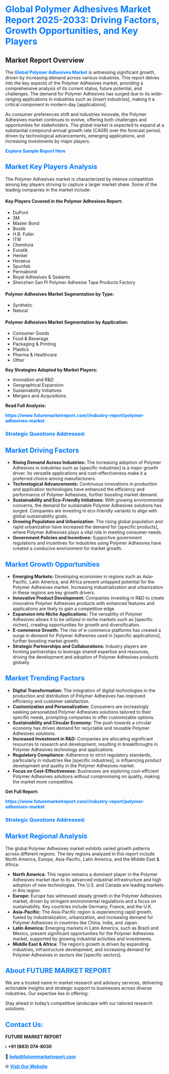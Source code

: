 <h1 style="color: #007BFF;">Global Polymer Adhesives Market Report 2025-2033: Driving Factors, Growth Opportunities, and Key Players</h1>

<section id="overview">
<h2>Market Report Overview</h2>
<p>The <a href="https://www.futuremarketreport.com//industry-report/polymer-adhesives-market" style="color: #007BFF; text-decoration: none;"><strong>Global Polymer Adhesives Market</strong></a> is witnessing significant growth, driven by increasing demand across various industries. This report delves into the key aspects of the Polymer Adhesives market, providing a comprehensive analysis of its current status, future potential, and challenges. The demand for Polymer Adhesives has surged due to its wide-ranging applications in industries such as [insert industries], making it a critical component in modern-day [applications].</p>
<p>As consumer preferences shift and industries innovate, the Polymer Adhesives market continues to evolve, offering both challenges and opportunities for stakeholders. The global market is expected to expand at a substantial compound annual growth rate (CAGR) over the forecast period, driven by technological advancements, emerging applications, and increasing investments by major players.</p>
</section>

<section id="overview">
<p><a href="https://www.futuremarketreport.com//request-sample/reportId=90383" style="color: #007BFF; text-decoration: none;"><strong>Explore Sample Report Here</strong></a></p>
</section>

<section id="key-players">
<h2 style="color: #007BFF;">Market Key Players Analysis</h2>
<p>The Polymer Adhesives market is characterized by intense competition among key players striving to capture a larger market share. Some of the leading companies in the market include:</p>
<h4>Key Players Covered in the Polymer Adhesives Report:</h4>
<ul><li>DuPont</li><li>3M</li><li>Master Bond</li><li>Bostik</li><li>H.B. Fuller</li><li>ITW</li><li>Chemtura</li><li>Evostik</li><li>Henkel</li><li>Heraeus</li><li>Spunfab</li><li>Permabond</li><li>Royal Adhesives &amp; Sealants</li><li>Shenzhen San Pi Polymer Adhesive Tape Products Factory</li></ul>
<h4>Polymer Adhesives Market Segmentation by Type:</h4>
<ul><li>Synthetic</li><li>Natural</li></ul>

<h4>Polymer Adhesives Market Segmentation by Application:</h4>
<ul><li>Consumer Goods</li><li>Food &amp; Beverage</li><li>Packaging &amp; Printing</li><li>Plastics</li><li>Pharma &amp; Healthcare</li><li>Other</li></ul>
<p><strong>Key Strategies Adopted by Market Players:</strong></p>
<ul>
<li>Innovation and R&D</li>
<li>Geographical Expansion</li>
<li>Sustainability Initiatives</li>
<li>Mergers and Acquisitions</li>
</ul>
</section>

<section>
<p><strong>Read Full Analysis: </strong></p><a href="https://www.futuremarketreport.com//industry-report/polymer-adhesives-market" style="color: #007BFF; text-decoration: none;"><strong>https://www.futuremarketreport.com//industry-report/polymer-adhesives-market</strong></a>
<h3 style="color: #007BFF;">Strategic Questions Addressed:</h3>
</section>

<section id="driving-factors">
<h2 style="color: #007BFF;">Market Driving Factors</h2>
<ul>
<li><strong>Rising Demand Across Industries:</strong> The increasing adoption of Polymer Adhesives in industries such as [specific industries] is a major growth driver. Its versatile applications and cost-effectiveness make it a preferred choice among manufacturers.</li>
<li><strong>Technological Advancements:</strong> Continuous innovations in production and application technologies have enhanced the efficiency and performance of Polymer Adhesives, further boosting market demand.</li>
<li><strong>Sustainability and Eco-Friendly Initiatives:</strong> With growing environmental concerns, the demand for sustainable Polymer Adhesives solutions has surged. Companies are investing in eco-friendly variants to align with global sustainability goals.</li>
<li><strong>Growing Population and Urbanization:</strong> The rising global population and rapid urbanization have increased the demand for [specific products], where Polymer Adhesives plays a vital role in meeting consumer needs.</li>
<li><strong>Government Policies and Incentives:</strong> Supportive government regulations and incentives for industries using Polymer Adhesives have created a conducive environment for market growth.</li>
</ul>
</section>

<section id="growth-opportunities">
<h2 style="color: #007BFF;">Market Growth Opportunities</h2>
<ul>
<li><strong>Emerging Markets:</strong> Developing economies in regions such as Asia-Pacific, Latin America, and Africa present untapped potential for the Polymer Adhesives market. Increasing industrialization and urbanization in these regions are key growth drivers.</li>
<li><strong>Innovative Product Development:</strong> Companies investing in R&D to create innovative Polymer Adhesives products with enhanced features and applications are likely to gain a competitive edge.</li>
<li><strong>Expansion into Niche Applications:</strong> The versatility of Polymer Adhesives allows it to be utilized in niche markets such as [specific niches], creating opportunities for growth and diversification.</li>
<li><strong>E-commerce Growth:</strong> The rise of e-commerce platforms has created a surge in demand for Polymer Adhesives used in [specific applications], further boosting market growth.</li>
<li><strong>Strategic Partnerships and Collaborations:</strong> Industry players are forming partnerships to leverage shared expertise and resources, driving the development and adoption of Polymer Adhesives products globally.</li>
</ul>
</section>

<section id="trending-factors">
<h2 style="color: #007BFF;">Market Trending Factors</h2>
<ul>
<li><strong>Digital Transformation:</strong> The integration of digital technologies in the production and distribution of Polymer Adhesives has improved efficiency and customer satisfaction.</li>
<li><strong>Customization and Personalization:</strong> Consumers are increasingly seeking personalized Polymer Adhesives solutions tailored to their specific needs, prompting companies to offer customizable options.</li>
<li><strong>Sustainability and Circular Economy:</strong> The push towards a circular economy has driven demand for recyclable and reusable Polymer Adhesives solutions.</li>
<li><strong>Increased Investment in R&D:</strong> Companies are allocating significant resources to research and development, resulting in breakthroughs in Polymer Adhesives technology and applications.</li>
<li><strong>Regulatory Compliance:</strong> Adherence to strict regulatory standards, particularly in industries like [specific industries], is influencing product development and quality in the Polymer Adhesives market.</li>
<li><strong>Focus on Cost-Effectiveness:</strong> Businesses are exploring cost-efficient Polymer Adhesives solutions without compromising on quality, making the market more competitive.</li>
</ul>
</section>

<section>
<p><strong>Get Full Report: </strong></p><a href="https://www.futuremarketreport.com//industry-report/polymer-adhesives-market" style="color: #007BFF; text-decoration: none;"><strong>https://www.futuremarketreport.com//industry-report/polymer-adhesives-market</strong></a>
<h3 style="color: #007BFF;">Strategic Questions Addressed:</h3>
</section>


<section id="regional-analysis">
<h2 style="color: #007BFF;">Market Regional Analysis</h2>
<p>The global Polymer Adhesives market exhibits varied growth patterns across different regions. The key regions analyzed in this report include North America, Europe, Asia-Pacific, Latin America, and the Middle East & Africa:</p>
<ul>
<li><strong>North America:</strong> This region remains a dominant player in the Polymer Adhesives market due to its advanced industrial infrastructure and high adoption of new technologies. The U.S. and Canada are leading markets in this region.</li>
<li><strong>Europe:</strong> Europe has witnessed steady growth in the Polymer Adhesives market, driven by stringent environmental regulations and a focus on sustainability. Key countries include Germany, France, and the U.K.</li>
<li><strong>Asia-Pacific:</strong> The Asia-Pacific region is experiencing rapid growth, fueled by industrialization, urbanization, and increasing demand for Polymer Adhesives in countries like China, India, and Japan.</li>
<li><strong>Latin America:</strong> Emerging markets in Latin America, such as Brazil and Mexico, present significant opportunities for the Polymer Adhesives market, supported by growing industrial activities and investments.</li>
<li><strong>Middle East & Africa:</strong> The region’s growth is driven by expanding industries, infrastructure development, and increasing demand for Polymer Adhesives in sectors like [specific sectors].</li>
</ul>
</section>

<footer>
<h2 style="color: #007BFF;">About FUTURE MARKET REPORT</h2>
<p>We are a trusted name in market research and advisory services, delivering actionable insights and strategic support to businesses across diverse industries. Our expertise lies in offering:</p>

<p>Stay ahead in today’s competitive landscape with our tailored research solutions.</p>

<h2 style="color: #007BFF;">Contact Us:</h2>
<p><strong>FUTURE MARKET REPORT</strong></p>
<p>📞 <strong>+91 (883) 074-8030</strong></p>
<p>📧 <strong><a href="mailto:help@futuremarketreport.com" style="color: #007BFF;">help@futuremarketreport.com</a></strong></p>
<p>🌐 <strong><a href="https://www.futuremarketreport.com/" style="color: #007BFF;">Visit Our Website</a></strong></p>
</footer>